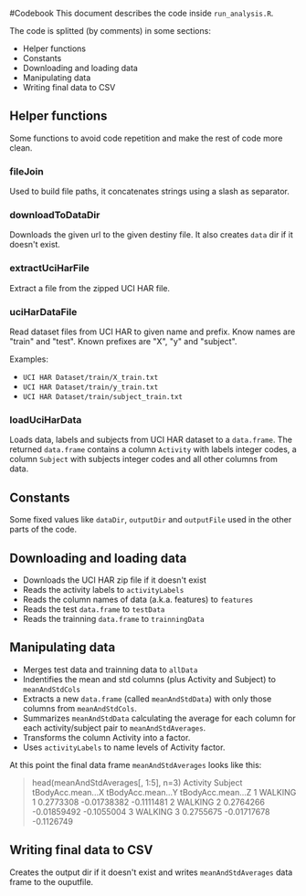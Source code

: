 #Codebook
This document describes the code inside `run_analysis.R`.

The code is splitted (by comments) in some sections:

* Helper functions
* Constants
* Downloading and loading data
* Manipulating data
* Writing final data to CSV

## Helper functions

Some functions to avoid code repetition and make the rest of code more clean.

### fileJoin

Used to build file paths, it concatenates strings using a slash as separator.


### downloadToDataDir

Downloads the given url to the given destiny file. It also creates `data` dir if it doesn't exist.

### extractUciHarFile

Extract a file from the zipped UCI HAR file.

### uciHarDataFile

Read dataset files from UCI HAR to given name and prefix. Know names are "train" and "test". Known prefixes are "X", "y" and "subject".

Examples:

* `UCI HAR Dataset/train/X_train.txt`
* `UCI HAR Dataset/train/y_train.txt`
* `UCI HAR Dataset/train/subject_train.txt`

### loadUciHarData

Loads data, labels and subjects from UCI HAR dataset to a `data.frame`.
The returned `data.frame` contains a column `Activity` with labels integer codes, a column `Subject` with subjects integer codes and all other columns from data.

## Constants

Some fixed values like `dataDir`, `outputDir` and `outputFile` used in the other parts of the code.

## Downloading and loading data

* Downloads the UCI HAR zip file if it doesn't exist
* Reads the activity labels to `activityLabels`
* Reads the column names of data (a.k.a. features) to `features`
* Reads the test `data.frame` to `testData`
* Reads the trainning `data.frame` to `trainningData`

## Manipulating data

* Merges test data and trainning data to `allData`
* Indentifies the mean and std columns (plus Activity and Subject) to `meanAndStdCols`
* Extracts a new `data.frame` (called `meanAndStdData`) with only those columns from `meanAndStdCols`.
* Summarizes `meanAndStdData` calculating the average for each column for each activity/subject pair to `meanAndStdAverages`.
* Transforms the column Activity into a factor.
* Uses `activityLabels` to name levels of Activity factor.

At this point the final data frame `meanAndStdAverages` looks like this:

 > head(meanAndStdAverages[, 1:5], n=3)
 Activity Subject tBodyAcc.mean...X tBodyAcc.mean...Y tBodyAcc.mean...Z
 1 WALKING 1 0.2773308 -0.01738382 -0.1111481
 2 WALKING 2 0.2764266 -0.01859492 -0.1055004
 3 WALKING 3 0.2755675 -0.01717678 -0.1126749


## Writing final data to CSV

Creates the output dir if it doesn't exist and writes `meanAndStdAverages` data frame to the ouputfile.
